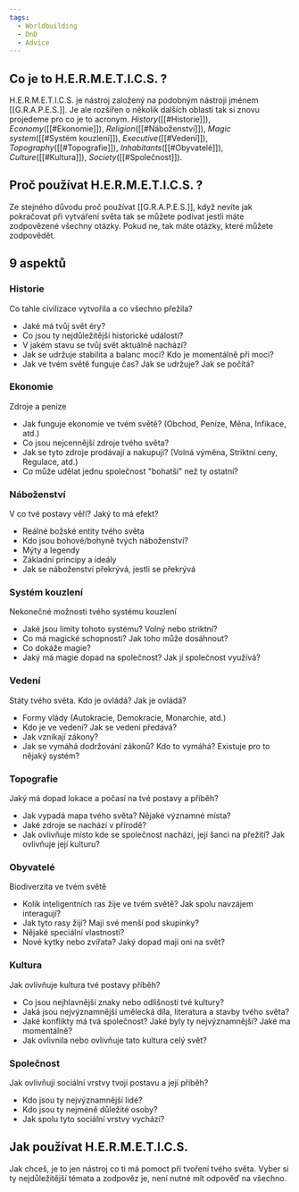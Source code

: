```yaml
---
tags:
  - Worldbuilding
  - DnD
  - Advice
---
```

## Co je to H.E.R.M.E.T.I.C.S. ?
H.E.R.M.E.T.I.C.S. je nástroj založený na podobným nástroji jménem [[G.R.A.P.E.S.]]. Je ale rozšířen o několik dalších oblastí tak si znovu projedeme pro co je to acronym. *History*([[#Historie]]), *Economy*([[#Ekonomie]]), *Religion*([[#Náboženství]]), *Magic system*([[#Systém kouzlení]]), *Executive*([[#Vedení]]), *Topography*([[#Topografie]]), *Inhabitants*([[#Obyvatelé]]), *Culture*([[#Kultura]]), *Society*([[#Společnost]]).
## Proč používat H.E.R.M.E.T.I.C.S. ?
Ze stejného důvodu proč používat [[G.R.A.P.E.S.]], když nevíte jak pokračovat při vytváření světa tak se můžete podívat jestli máte zodpovězené všechny otázky. Pokud ne, tak máte otázky, které můžete zodpovědět.
## 9 aspektů
### Historie  
Co tahle civilizace vytvořila a co všechno přežila?

- Jaké má tvůj svět éry?
- Co jsou ty nejdůležitější historické události?
- V jakém stavu se tvůj svět aktuálně nachází?
- Jak se udržuje stabilita a balanc moci? Kdo je momentálně při moci?
- Jak ve tvém světě funguje čas? Jak se udržuje? Jak se počítá?
### Ekonomie
Zdroje a peníze

- Jak funguje ekonomie ve tvém světě? (Obchod, Peníze, Měna, Infikace, atd.)
- Co jsou nejcennější zdroje tvého světa?
- Jak se tyto zdroje prodávají a nakupují? (Volná výměna, Striktní ceny, Regulace, atd.)
- Co může udělat jednu společnost "bohatší" než ty ostatní?
### Náboženství
V co tvé postavy věří? Jaký to má efekt?

- Reálné božské entity tvého světa
- Kdo jsou bohové/bohyně tvých náboženství?
- Mýty a legendy
- Základní principy a ideály
- Jak se náboženství překrývá, jestli se překrývá
### Systém kouzlení
Nekonečné možnosti tvého systému kouzlení

- Jaké jsou limity tohoto systému? Volný nebo striktní?
- Co má magické schopnosti? Jak toho může dosáhnout?
- Co dokáže magie?
- Jaký má magie dopad na společnost? Jak jí společnost využívá?
### Vedení
Státy tvého světa. Kdo je ovládá? Jak je ovládá?

- Formy vlády (Autokracie, Demokracie, Monarchie, atd.)
- Kdo je ve vedení? Jak se vedení předává?
- Jak vznikají zákony?
- Jak se vymáhá dodržování zákonů? Kdo to vymáhá? Existuje pro to nějaký systém?
### Topografie
Jaký má dopad lokace a počasí na tvé postavy a příběh?

- Jak vypadá mapa tvého světa? Nějaké významné místa?
- Jaké zdroje se nachází v přírodě?
- Jak ovlivňuje místo kde se společnost nachází, její šanci na přežití? Jak ovlivňuje její kulturu?
### Obyvatelé
Biodiverzita ve tvém světě

- Kolik inteligentních ras žije ve tvém světě? Jak spolu navzájem interagují?
- Jak tyto rasy žijí? Mají své menší pod skupinky?
- Nějaké speciální vlastnosti?
- Nové kytky nebo zvířata? Jaký dopad mají oni na svět?
### Kultura
Jak ovlivňuje kultura tvé postavy příběh?

- Co jsou nejhlavnější znaky nebo odlišnosti tvé kultury?
- Jaká jsou nejvýznamnější umělecká díla, literatura a stavby tvého světa?
- Jaké konflikty má tvá společnost? Jaké byly ty nejvýznamnější? Jaké ma momentálně?
- Jak ovlivnila nebo ovlivňuje tato kultura celý svět?
### Společnost
Jak ovlivňují sociální vrstvy tvojí postavu a její příběh?

- Kdo jsou ty nejvýznamnější lidé?
- Kdo jsou ty nejméně důležité osoby?
- Jak spolu tyto sociální vrstvy vychází?
## Jak používat H.E.R.M.E.T.I.C.S.
Jak chceš, je to jen nástroj co ti má pomoct při tvoření tvého světa. Vyber si ty nejdůležitější témata a zodpověz je, není nutné mít odpověď na všechno.